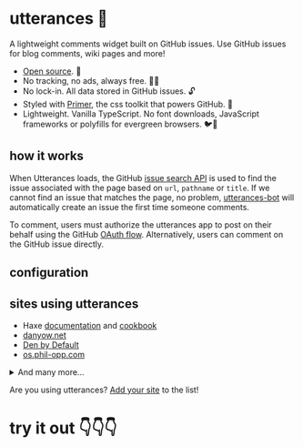# utterances 🔮

A lightweight comments widget built on GitHub issues. Use GitHub issues for blog comments, wiki pages and more!

* [Open source](https://github.com/utterance). 🙌
* No tracking, no ads, always free. 📡🚫
* No lock-in. All data stored in GitHub issues. 🔓
* Styled with [Primer](http://primercss.io/), the css toolkit that powers GitHub. 💅
* Lightweight. Vanilla TypeScript. No font downloads, JavaScript frameworks or polyfills for evergreen browsers. 🐦🌲

## how it works

When Utterances loads, the GitHub [issue search API](https://developer.github.com/v3/search/#search-issues) is used to find the issue associated with the page based on `url`, `pathname` or `title`. If we cannot find an issue that matches the page, no problem, [utterances-bot](https://github.com/utterances-bot) will automatically create an issue the first time someone comments.

To comment, users must authorize the utterances app to post on their behalf using the GitHub [OAuth flow](https://developer.github.com/v3/oauth/#web-application-flow). Alternatively, users can comment on the GitHub issue directly.

## configuration

## sites using utterances

* Haxe [documentation](https://haxe.org/manual) and [cookbook](https://code.haxe.org/)
* [danyow.net](https://danyow.net)
* [Den by Default](https://dennisdel.com)
* [os.phil-opp.com](https://os.phil-opp.com/second-edition)
<details>
  <summary>And many more...</summary>
  
  * [winterland.me](http://winterland.me/)
  * [davidbaker.is/scribbling](https://davidbaker.is/scribbling)
  * [lonr.github.io](https://lonr.github.io)
  * [Mapping thoughts to language](http://blog.ville.oikarinen.org)
  * [fdp.io](https://fdp.io)
  * [blog.leop0ld.org](http://blog.leop0ld.org/)
  * [Anton Medvedev](https://medv.io)
  * [rain-1's scheme coding blog](https://rain-1.github.io/)
  * [appydroid](https://appydroid.eu)
  * [jlelse Writes](https://writings.jlelse.de)
  * [Dev All The Things](https://dev.jlelse.de)
  * [Melvin Vivas tech blog](https://www.melvinvivas.com)
  * [Introduction to Theoretical Computer Science](http://introtcs.org)
  * [Tiuxo](https://tiuxo.com)
  * [贤民的比特记忆](http://www.xianmin.org)
  * [philip-trauner.me](https://philip-trauner.me)
  * [gleaned](https://gleaned.github.io/)
  * [Verummeum](https://verummeum.com/)
  * [theta.eu.org](https://theta.eu.org)

</details>

Are you using utterances? [Add your site](https://github.com/utterance/utterances/edit/master/README.md) to the list!

# try it out 👇👇👇

